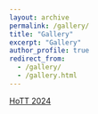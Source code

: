 ```yaml
---
layout: archive
permalink: /gallery/
title: "Gallery"
excerpt: "Gallery"
author_profile: true
redirect_from: 
  - /gallery/
  - /gallery.html
---
```



[HoTT 2024](calum-hughes.github.io/images/HoTT_Group_Photo.jpeg)

